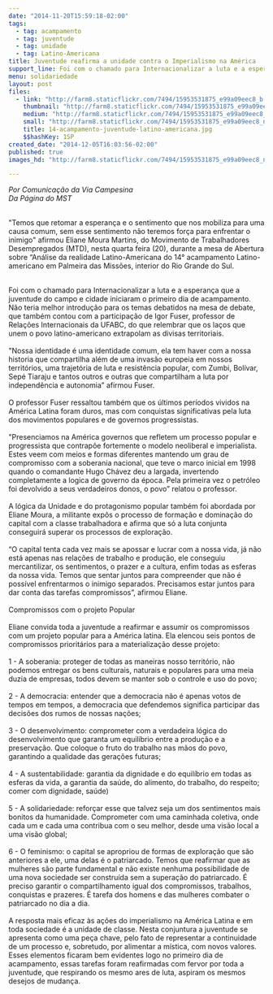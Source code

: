 ```yaml
---
date: "2014-11-20T15:59:18-02:00"
tags:
  - tag: acampamento
  - tag: juventude
  - tag: unidade
  - tag: Latino-Americana
title: Juventude reafirma a unidade contra o Imperialismo na América
support_line: Foi com o chamado para Internacionalizar a luta e a esperança que a juventude do campo e cidade iniciaram o primeiro dia de acampamento.
menu: solidariedade
layout: post
files:
  - link: "http://farm8.staticflickr.com/7494/15953531875_e99a09eec8_b.jpg"
    thumbnail: "http://farm8.staticflickr.com/7494/15953531875_e99a09eec8_t.jpg"
    medium: "http://farm8.staticflickr.com/7494/15953531875_e99a09eec8_z.jpg"
    small: "http://farm8.staticflickr.com/7494/15953531875_e99a09eec8_n.jpg"
    title: 14-acampamento-juventude-latino-americana.jpg
    $$hashKey: 1SP
created_date: "2014-12-05T16:03:56-02:00"
published: true
images_hd: "http://farm8.staticflickr.com/7494/15953531875_e99a09eec8_n.jpg"

---
```

<p><em>Por Comunica&ccedil;&atilde;o da Via Campesina&nbsp;<br />
Da P&aacute;gina do MST</em></p>

<p><br />
&quot;Temos que retomar a esperan&ccedil;a e o sentimento que nos mobiliza para uma causa comum, sem esse sentimento n&atilde;o teremos for&ccedil;a para enfrentar o inimigo&quot; afirmou Eliane Moura Martins, do Movimento de Trabalhadores Desempregados (MTD), nesta quarta feira (20), durante a mesa de Abertura sobre &ldquo;An&aacute;lise da realidade Latino-Americana do 14&deg; acampamento Latino-americano em Palmeira das Miss&otilde;es, interior do Rio Grande do Sul.</p>

<div>&nbsp;</div>

<div>Foi com o chamado para Internacionalizar a luta e a esperan&ccedil;a que a juventude do campo e cidade iniciaram o primeiro dia de acampamento. N&atilde;o teria melhor introdu&ccedil;&atilde;o para os temas debatidos na mesa de debate, que tamb&eacute;m contou com a participa&ccedil;&atilde;o de Igor Fuser, professor de Rela&ccedil;&otilde;es Internacionais da UFABC,&nbsp;do que relembrar que os la&ccedil;os que unem o povo latino-americano extrapolam as divisas territoriais.&nbsp;</div>

<div>&nbsp;</div>

<div>&quot;Nossa identidade &eacute; uma identidade comum, ela tem haver com a nossa historia que compartilha al&eacute;m de uma invas&atilde;o europeia em nossos territ&oacute;rios, uma trajet&oacute;ria de luta e resist&ecirc;ncia popular, com Zumbi, Bol&iacute;var, Sep&eacute; Tiaraju e tantos outros e outras que compartilham a luta por independ&ecirc;ncia e autonomia&rdquo; afirmou Fuser.</div>

<div>&nbsp;</div>

<div>O professor Fuser ressaltou tamb&eacute;m que os &uacute;ltimos per&iacute;odos vividos na Am&eacute;rica Latina foram duros, mas com conquistas significativas pela luta dos movimentos populares e de governos progressistas.&nbsp;</div>

<div>&nbsp;</div>

<div>&quot;Presenciamos na Am&eacute;rica governos que refletem um processo popular e progressista que contrap&otilde;e fortemente o modelo neoliberal e imperialista. Estes veem com meios e formas diferentes mantendo um grau de compromisso com a soberania nacional, que teve o marco inicial em 1998 quando o comandante Hugo Ch&aacute;vez deu a largada, invertendo completamente a logica de governo da &eacute;poca. Pela primeira vez o petr&oacute;leo foi devolvido a seus verdadeiros donos, o povo&rdquo; relatou o professor.</div>

<div>&nbsp;</div>

<div>A l&oacute;gica da Unidade e do protagonismo popular tamb&eacute;m foi abordada por Eliane Moura, a militante exp&ocirc;s o processo de forma&ccedil;&atilde;o e domina&ccedil;&atilde;o do capital com a classe trabalhadora e afirma que s&oacute; a luta conjunta conseguir&aacute; superar os processos de explora&ccedil;&atilde;o.&nbsp;</div>

<div>&nbsp;</div>

<div>&ldquo;O capital tenta cada vez mais se apossar e lucrar com a nossa vida, j&aacute; n&atilde;o est&aacute; apenas nas rela&ccedil;&otilde;es de trabalho e produ&ccedil;&atilde;o, ele conseguiu mercantilizar, os sentimentos, o prazer e a cultura, enfim todas as esferas da nossa vida. Temos que sentar juntos para compreender que n&atilde;o &eacute; poss&iacute;vel enfrentarmos o inimigo separados. Precisamos estar juntos para dar conta das tarefas compromissos&rdquo;, afirmou Eliane.</div>

<div>&nbsp;</div>

<div>Compromissos com o projeto Popular</div>

<div>&nbsp;</div>

<div>Eliane convida toda a juventude a reafirmar e assumir os compromissos com um projeto popular para a Am&eacute;rica latina. Ela elencou seis pontos de compromissos priorit&aacute;rios para a materializa&ccedil;&atilde;o desse projeto:</div>

<div>&nbsp;</div>

<div>1 - A soberania: proteger de todas as maneiras nosso territ&oacute;rio, n&atilde;o podemos entregar os bens culturais, naturais e populares para uma meia duzia de empresas, todos devem se manter sob o controle e uso do povo;</div>

<div>&nbsp;</div>

<div>2 - A democracia: entender que a democracia n&atilde;o &eacute; apenas votos de tempos em tempos, a democracia que defendemos significa participar das decis&otilde;es dos rumos de nossas na&ccedil;&otilde;es;</div>

<div>&nbsp;</div>

<div>3 - O desenvolvimento: comprometer com a verdadeira l&oacute;gica do desenvolvimento que garanta um equil&iacute;brio entre a produ&ccedil;&atilde;o e a preserva&ccedil;&atilde;o. Que coloque o fruto do trabalho nas m&atilde;os do povo, garantindo a qualidade das gera&ccedil;&otilde;es futuras;</div>

<div>&nbsp;</div>

<div>4 - A sustentabilidade: garantia da dignidade e do equil&iacute;brio em todas as esferas da vida, a garantia da sa&uacute;de, do alimento, do trabalho, do respeito; comer com dignidade, sa&uacute;de)</div>

<div>&nbsp;</div>

<div>5 - A solidariedade: refor&ccedil;ar esse que talvez seja um dos sentimentos mais bonitos da humanidade. Comprometer com uma caminhada coletiva, onde cada um e cada uma contribua com o seu melhor, desde uma vis&atilde;o local a uma vis&atilde;o global;</div>

<div>&nbsp;</div>

<div>6 - O feminismo: o capital se apropriou de formas de explora&ccedil;&atilde;o que s&atilde;o anteriores a ele, uma delas &eacute; o patriarcado. Temos que reafirmar que as mulheres s&atilde;o parte fundamental e n&atilde;o existe nenhuma possibilidade de uma nova sociedade ser constru&iacute;da sem a supera&ccedil;&atilde;o do patriarcado. &Eacute; preciso garantir o compartilhamento igual dos compromissos, trabalhos, conquistas e prazeres. &Eacute; tarefa dos homens e das mulheres combater o patriarcado no dia a dia.</div>

<div>&nbsp;</div>

<div>A resposta mais eficaz &agrave;s a&ccedil;&otilde;es do imperialismo na Am&eacute;rica Latina e em toda sociedade &eacute; a unidade de classe. Nesta conjuntura a juventude se apresenta como uma pe&ccedil;a chave, pelo fato de representar a continuidade de um processo e, sobretudo, por alimentar a m&iacute;stica, com novos valores. Esses elementos ficaram bem evidentes logo no primeiro dia de acampamento, essas tarefas foram reafirmadas com fervor por toda a juventude, que respirando os mesmo ares de luta, aspiram os mesmos desejos de mudan&ccedil;a.</div>

<div>&nbsp;</div>

<p>&nbsp;</p>
